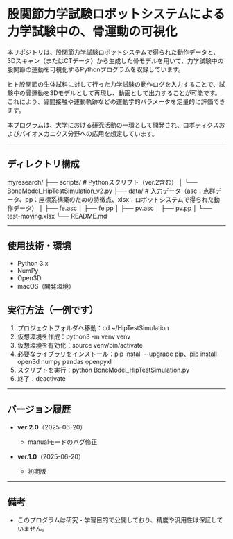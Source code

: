 # 股関節力学試験ロボットシステムによる力学試験中の、骨運動の可視化

本リポジトリは、股関節力学試験ロボットシステムで得られた動作データと、3Dスキャン（またはCTデータ）から生成した骨モデルを用いて、力学試験中の股関節の運動を可視化するPythonプログラムを収録しています。

ヒト股関節の生体試料に対して行った力学試験の動作ログを入力することで、試験中の骨運動を3Dモデルとして再現し、動画として出力することが可能です。  
これにより、骨間接触や運動軌跡などの運動学的パラメータを定量的に評価できます。

本プログラムは、大学における研究活動の一環として開発され、ロボティクスおよびバイオメカニクス分野への応用を想定しています。

---

## ディレクトリ構成

myresearch/
├── scripts/                  # Pythonスクリプト（ver.2含む）
│   └── BoneModel_HipTestSimulation_v2.py
├── data/                     # 入力データ（asc：点群データ、pp：座標系構築のための特徴点、xlsx：ロボットシステムで得られた動作データ）
│   ├── fe.asc
│   ├── fe.pp
│   ├── pv.asc
│   ├── pv.pp
│   └── test-moving.xlsx
└── README.md

---
## 使用技術・環境

- Python 3.x
- NumPy
- Open3D
- macOS（開発環境）

## 実行方法（一例です）
1. プロジェクトフォルダへ移動：cd ~/HipTestSimulation
2. 仮想環境を作成：python3 -m venv venv
3. 仮想環境を有効化：source venv/bin/activate
4. 必要なライブラリをインストール：pip install --upgrade pip、pip install open3d numpy pandas openpyxl
5. スクリプトを実行：python BoneModel_HipTestSimulation.py
6. 終了：deactivate

---

## バージョン履歴

- **ver.2.0**（2025-06-20）  
  - manualモードのバグ修正  

- **ver.1.0**（2025-06-20）  
  - 初期版

---

## 備考

- このプログラムは研究・学習目的で公開しており、精度や汎用性は保証していません。
